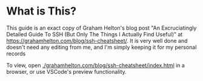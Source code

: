 # What is This?

This guide is an exact copy of Graham Helton's blog post
"An Excruciatingly Detailed Guide To SSH (But Only The Things I Actually Find Useful)"
at <https://grahamhelton.com/blog/ssh-cheatsheet/>. It is very well done and doesn't
need any editing from me, and I'm simply keeping it for my personal records

To view, open [./grahamhelton.com/blog/ssh-cheatsheet/index.html](./grahamhelton.com/blog/ssh-cheatsheet/index.html) in a browser, or use VSCode's preview functionality.
